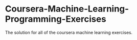 Coursera-Machine-Learning-Programming-Exercises
===============================================

The solution for all of the coursera machine learning exercises.

